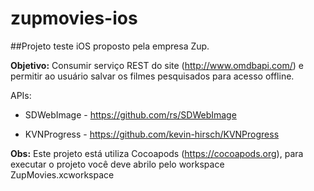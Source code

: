 # zupmovies-ios

##Projeto teste iOS proposto pela empresa Zup.

**Objetivo:** Consumir serviço REST do site (http://www.omdbapi.com/) e permitir ao usuário salvar os filmes pesquisados para acesso offline.

APIs:

* SDWebImage - https://github.com/rs/SDWebImage

* KVNProgress - https://github.com/kevin-hirsch/KVNProgress

**Obs:** Este projeto está utiliza Cocoapods (https://cocoapods.org), para executar o projeto você deve abrilo pelo
workspace ZupMovies.xcworkspace
